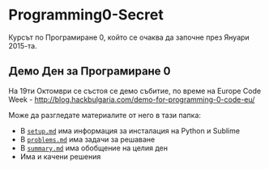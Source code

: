Programming0-Secret
===================

Курсът по Програмиране 0, който се очаква да започне през Януари 2015-та.

## Демо Ден за Програмиране 0

На 19ти Октомври се състоя се демо събитие, по време на Europe Code Week - http://blog.hackbulgaria.com/demo-for-programming-0-code-eu/

Може да разгледате материалите от него в тази папка:

* В [`setup.md`](https://github.com/HackBulgaria/Programming0-1/blob/master/setup.md) има информация за инсталация на Python и Sublime
* В [`problems.md`](https://github.com/HackBulgaria/Programming0-1/blob/master/problems.md) има задачи за решаване
* В [`summary.md`](https://github.com/HackBulgaria/Programming0-1/blob/master/summary.md) има обобщение на целия ден
* Има и качени решения

